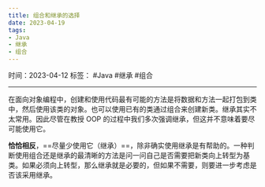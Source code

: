```yaml
---
title: 组合和继承的选择
date: 2023-04-19
tags: 
- Java 
- 继承 
- 组合 
---
```


时间：2023-04-12
标签： #Java #继承 #组合 

---

在面向对象编程中，创建和使用代码最有可能的方法是将数据和方法一起打包到类中，然后使用该类的对象。也可以使用已有的类通过组合来创建新类。继承其实不太常用。因此尽管在教授 OOP 的过程中我们多次强调继承，但这并不意味着要尽可能使用它。

**恰恰相反**，==尽量少使用它（继承）==，除非确实使用继承是有帮助的。一种判断使用组合还是继承的最清晰的方法是问一问自己是否需要把新类向上转型为基类。如果必须向上转型，那么继承就是必要的，但如果不需要，则要进一步考虑是否该采用继承。